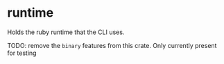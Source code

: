 # runtime

Holds the ruby runtime that the CLI uses.

TODO: remove the `binary` features from this crate. Only currently present for testing